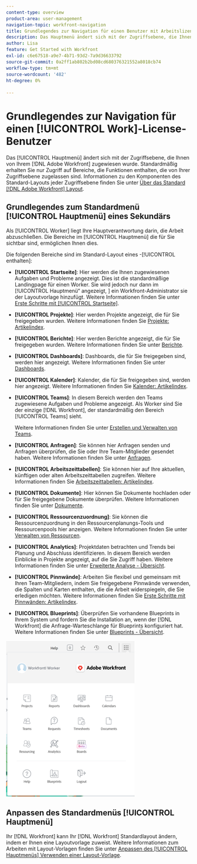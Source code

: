 ```yaml
---
content-type: overview
product-area: user-management
navigation-topic: workfront-navigation
title: Grundlegendes zur Navigation für einen Benutzer mit Arbeitslizenz
description: Das Hauptmenü ändert sich mit der Zugriffsebene, die Ihnen von Ihrem/ [!DNL Adobe Workfront]  zugewiesen wurde. Standardmäßig erhalten Sie nur Zugriff auf Bereiche, die Funktionen enthalten, die von Ihrer Zugriffsebene zugelassen sind.
author: Lisa
feature: Get Started with Workfront
exl-id: c6e67518-a9e7-4b71-93d2-7a9d36633792
source-git-commit: 0a2ff1ab802b2bd08cd680376321552a8018cb74
workflow-type: tm+mt
source-wordcount: '482'
ht-degree: 0%

---
```


# Grundlegendes zur Navigation für einen [!UICONTROL Work]-License-Benutzer

Das [!UICONTROL Hauptmenü] ändert sich mit der Zugriffsebene, die Ihnen von Ihrem [!DNL Adobe Workfront] zugewiesen wurde. Standardmäßig erhalten Sie nur Zugriff auf Bereiche, die Funktionen enthalten, die von Ihrer Zugriffsebene zugelassen sind. Informationen zu den Komponenten des Standard-Layouts jeder Zugriffsebene finden Sie unter [Über das Standard [!DNL Adobe Workfront] Layout](../../../administration-and-setup/customize-workfront/use-layout-templates/about-the-default-wf-layout.md).

## Grundlegendes zum Standardmenü [!UICONTROL Hauptmenü] eines Sekundärs

Als [!UICONTROL Worker] liegt Ihre Hauptverantwortung darin, die Arbeit abzuschließen. Die Bereiche im [!UICONTROL Hauptmenü] die für Sie sichtbar sind, ermöglichen Ihnen dies.

Die folgenden Bereiche sind im Standard-Layout eines -[!UICONTROL &#x200B; enthalten]:

* **[!UICONTROL Startseite]**: Hier werden die Ihnen zugewiesenen Aufgaben und Probleme angezeigt. Dies ist die standardmäßige Landingpage für einen Worker. Sie wird jedoch nur dann im [!UICONTROL Hauptmenü“ angezeigt, &#x200B;] ein Workfront-Administrator sie der Layoutvorlage hinzufügt.  Weitere Informationen finden Sie unter [Erste Schritte mit [!UICONTROL Startseite]](../../../workfront-basics/using-home/using-the-home-area/get-started-with-home.md).

* **[!UICONTROL Projekte]**: Hier werden Projekte angezeigt, die für Sie freigegeben wurden. Weitere Informationen finden Sie [Projekte: Artikelindex](../../../manage-work/projects/projects-overview.md).

* **[!UICONTROL Berichte]**: Hier werden Berichte angezeigt, die für Sie freigegeben wurden. Weitere Informationen finden Sie unter [Berichte](../../../reports-and-dashboards/reports/reports-overview.md).

* **[!UICONTROL Dashboards]**: Dashboards, die für Sie freigegeben sind, werden hier angezeigt. Weitere Informationen finden Sie unter [Dashboards](../../../reports-and-dashboards/dashboards/dashboards-overview.md).

* **[!UICONTROL Kalender]**: Kalender, die für Sie freigegeben sind, werden hier angezeigt. Weitere Informationen finden Sie [Kalender: Artikelindex](../../../reports-and-dashboards/reports/calendars/calendars.md).

* **[!UICONTROL Teams]**: In diesem Bereich werden den Teams zugewiesene Aufgaben und Probleme angezeigt. Als Worker sind Sie der einzige [!DNL Workfront], der standardmäßig den Bereich [!UICONTROL Teams] sieht.

  Weitere Informationen finden Sie unter [Erstellen und Verwalten von Teams](../../../people-teams-and-groups/create-and-manage-teams/create-and-mange-teams.md).

* **[!UICONTROL Anfragen]**: Sie können hier Anfragen senden und Anfragen überprüfen, die Sie oder Ihre Team-Mitglieder gesendet haben. Weitere Informationen finden Sie unter [Anfragen](../../../manage-work/requests/requests-overview.md).

* **[!UICONTROL Arbeitszeittabellen]**: Sie können hier auf Ihre aktuellen, künftigen oder alten Arbeitszeittabellen zugreifen. Weitere Informationen finden Sie [Arbeitszeittabellen: Artikelindex](../../../timesheets/timesheets-all.md).

* **[!UICONTROL Dokumente]**: Hier können Sie Dokumente hochladen oder für Sie freigegebene Dokumente überprüfen. Weitere Informationen finden Sie unter [Dokumente](../../../documents/documents-overview.md).

* **[!UICONTROL Ressourcenzuordnung]**: Sie können die Ressourcenzuordnung in den Ressourcenplanungs-Tools und Ressourcenpools hier anzeigen. Weitere Informationen finden Sie unter [Verwalten von Ressourcen](../../../resource-mgmt/manage-resources.md).

* **[!UICONTROL Analytics]**: Projektdaten betrachten und Trends bei Planung und Abschluss identifizieren. In diesem Bereich werden Einblicke in Projekte angezeigt, auf die Sie Zugriff haben. Weitere Informationen finden Sie unter [Erweiterte Analyse - Übersicht](../../../enhanced-analytics/enhanced-analytics-overview.md).

* **[!UICONTROL Pinnwände]**: Arbeiten Sie flexibel und gemeinsam mit Ihren Team-Mitgliedern, indem Sie freigegebene Pinnwände verwenden, die Spalten und Karten enthalten, die die Arbeit widerspiegeln, die Sie erledigen möchten. Weitere Informationen finden Sie [Erste Schritte mit Pinnwänden: Artikelindex](../../../agile/get-started-with-boards/get-started-with-boards.md).

* **[!UICONTROL Blueprints]**: Überprüfen Sie vorhandene Blueprints in Ihrem System und fordern Sie die Installation an, wenn der [!DNL Workfront] die Anfrage-Warteschlange für Blueprints konfiguriert hat. Weitere Informationen finden Sie unter [Blueprints - Übersicht](../../../administration-and-setup/blueprints/blueprints-overview.md).

![Hauptmenü des Sekundärs](assets/worker-main-menu-350x426.png)

## Anpassen des Standardmenüs [!UICONTROL Hauptmenü]

Ihr [!DNL Workfront] kann Ihr [!DNL Workfront] Standardlayout ändern, indem er Ihnen eine Layoutvorlage zuweist. Weitere Informationen zum Arbeiten mit Layout-Vorlagen finden Sie unter [Anpassen des [!UICONTROL Hauptmenüs] Verwenden einer Layout-Vorlage](../../../administration-and-setup/customize-workfront/use-layout-templates/customize-main-menu.md).

